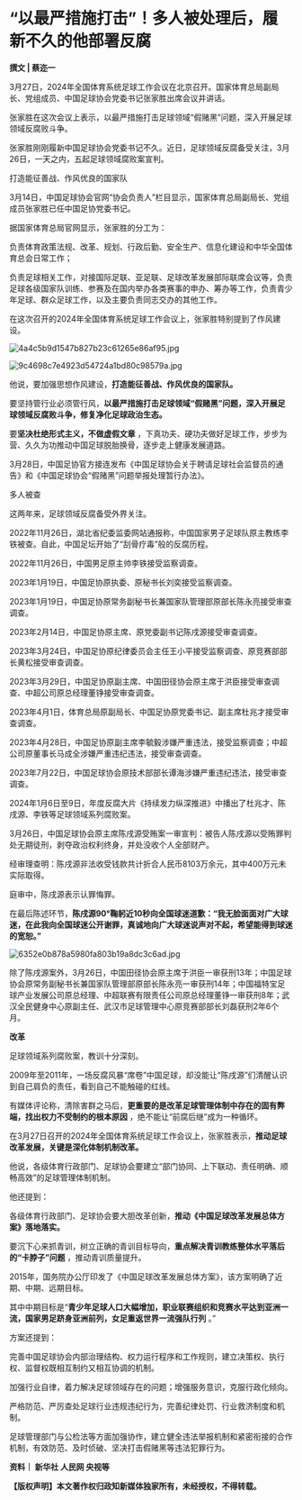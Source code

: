 # “以最严措施打击”！多人被处理后，履新不久的他部署反腐

**撰文 | 蔡迩一**

3月27日，2024年全国体育系统足球工作会议在北京召开。国家体育总局副局长、党组成员、中国足球协会党委书记张家胜出席会议并讲话。

张家胜在这次会议上表示，以最严措施打击足球领域“假赌黑”问题，深入开展足球领域反腐败斗争。

张家胜刚刚履新中国足球协会党委书记不久。近日，足球领域反腐备受关注，3月26日，一天之内，五起足球领域腐败案宣判。

打造能征善战、作风优良的国家队

3月14日，中国足球协会官网“协会负责人”栏目显示，国家体育总局副局长、党组成员张家胜已任中国足协党委书记。

据国家体育总局官网显示，张家胜的分工为：

负责体育政策法规、改革、规划、行政后勤、安全生产、信息化建设和中华全国体育总会日常工作；

负责足球相关工作，对接国际足联、亚足联、足球改革发展部际联席会议等，负责足球各级国家队训练、参赛及在国内举办各类赛事的申办、筹办等工作，负责青少年足球、群众足球工作，以及主要负责同志交办的其他工作。

在这次召开的2024年全国体育系统足球工作会议上，张家胜特别提到了作风建设。

![4a4c5b9d1547b827b23c61265e86af95.jpg](https://raw.githubusercontent.com/qqhsx/qqnews_image/main/2024/03/28/“以最严措施打击”！多人被处理后，履新不久的他部署反腐 /4a4c5b9d1547b827b23c61265e86af95.jpg)

![9c4698c7e4923d54724a1bd80c98579a.jpg](https://raw.githubusercontent.com/qqhsx/qqnews_image/main/2024/03/28/“以最严措施打击”！多人被处理后，履新不久的他部署反腐 /9c4698c7e4923d54724a1bd80c98579a.jpg)

他说，要加强思想作风建设，**打造能征善战、作风优良的国家队。**

要坚持管行业必须管行风，**以最严措施打击足球领域“假赌黑”问题，深入开展足球领域反腐败斗争，修复净化足球政治生态。**

要**坚决杜绝形式主义，不做虚假文章** ，下真功夫、硬功夫做好足球工作，步步为营、久久为功推动中国足球脱胎换骨，逐步走上健康发展道路。

3月28日，中国足协官方接连发布《中国足球协会关于聘请足球社会监督员的通告》和《中国足球协会“假赌黑”问题举报处理暂行办法》。

多人被查

这两年来，足球领域反腐备受外界关注。

2022年11月26日，湖北省纪委监委网站通报称，中国国家男子足球队原主教练李铁被查。自此，中国足坛开始了“刮骨疗毒”般的反腐历程。

2022年11月26日，中国男足原主帅李铁接受监察调查。

2023年1月19日，中国足协原执委、原秘书长刘奕接受监察调查。

2023年1月19日，中国足协原常务副秘书长兼国家队管理部原部长陈永亮接受审查调查。

2023年2月14日，中国足协原主席、原党委副书记陈戌源接受审查调查。

2023年3月24日，中国足协原纪律委员会主任王小平接受监察调查、原竞赛部部长黄松接受审查调查。

2023年3月29日，中国足协原副主席、中国田径协会原主席于洪臣接受审查调查、中超公司原总经理董铮接受审查调查。

2023年4月1日，体育总局原副局长、中国足协原党委书记、副主席杜兆才接受审查调查。

2023年4月28日，中国足协原副主席李毓毅涉嫌严重违法，接受监察调查；中超公司原董事长马成全涉嫌严重违纪违法，接受审查调查。

2023年7月22日，中国足球协会原技术部部长谭海涉嫌严重违纪违法，接受审查调查。

2024年1月6日至9日，年度反腐大片《持续发力纵深推进》中播出了杜兆才、陈戌源、李铁等足球领域系列腐败案。

3月26日，中国足球协会原主席陈戌源受贿案一审宣判：被告人陈戌源以受贿罪判处无期徒刑，剥夺政治权利终身，并处没收个人全部财产。

经审理查明：陈戌源非法收受钱款共计折合人民币8103万余元，其中400万元未实际取得。

庭审中，陈戌源表示认罪悔罪。

在最后陈述环节，**陈戌源90°鞠躬近10秒向全国球迷道歉：“我无脸面面对广大球迷，在此我向全国球迷公开谢罪，真诚地向广大球迷说声对不起，希望能得到球迷的宽恕。”**

![6352e0b878a5980fa803b19a8dc3c6ad.jpg](https://raw.githubusercontent.com/qqhsx/qqnews_image/main/2024/03/28/“以最严措施打击”！多人被处理后，履新不久的他部署反腐 /6352e0b878a5980fa803b19a8dc3c6ad.jpg)

除了陈戌源案外，3月26日，中国田径协会原主席于洪臣一审获刑13年；中国足球协会原常务副秘书长兼国家队管理部原部长陈永亮一审获刑14年；中国福特宝足球产业发展公司原总经理、中超联赛有限责任公司原总经理董铮一审获刑8年；武汉全民健身中心原副主任、武汉市足球管理中心原竞赛部部长刘磊获刑2年6个月。

**改革**

足球领域系列腐败案，教训十分深刻。

2009年至2011年，一场反腐风暴“席卷”中国足球，却没能让“陈戌源”们清醒认识到自己肩负的责任，看到自己不能触碰的红线。

有媒体评论称，清除害群之马后，**更重要的是改革足球管理体制中存在的固有弊端，找出权力不受制约的根本原因** ，绝不能让“前腐后继”成为一种循环。

在3月27日召开的2024年全国体育系统足球工作会议上，张家胜表示，**推动足球改革发展，关键是深化体制机制改革。**

他说，各级体育行政部门、足球协会要建立“部门协同、上下联动、责任明确、顺畅高效”的足球管理体制机制。

他还提到：

各级体育行政部门、足球协会要大胆改革创新，**推动《中国足球改革发展总体方案》落地落实。**

要沉下心来抓青训，树立正确的青训目标导向，**重点解决青训教练整体水平落后的“卡脖子”问题** ，推动青训质量提升。

2015年，国务院办公厅印发了《中国足球改革发展总体方案》，该方案明确了近期、中期、远期目标。

其中中期目标是“**青少年足球人口大幅增加，职业联赛组织和竞赛水平达到亚洲一流，国家男足跻身亚洲前列，女足重返世界一流强队行列** 。”

方案还提到：

完善中国足球协会内部治理结构、权力运行程序和工作规则，建立决策权、执行权、监督权既相互制约又相互协调的机制。

加强行业自律，着力解决足球领域存在的问题；增强服务意识，克服行政化倾向。

严格防范、严厉查处足球行业违规违纪行为，完善纪律处罚、行业救济制度和机制。

足球管理部门与公检法等方面加强协作，建立健全违法举报机制和紧密衔接的合作机制，有效防范、及时侦破、坚决打击假赌黑等违法犯罪行为。

**资料｜ 新华社 人民网 央视等**

**【版权声明】本文著作权归政知新媒体独家所有，未经授权，不得转载。**

